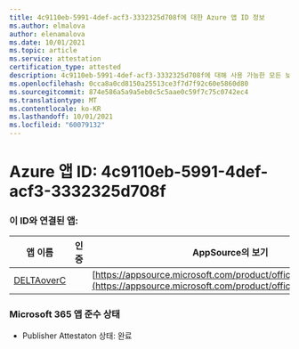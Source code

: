```yaml
---
title: 4c9110eb-5991-4def-acf3-3332325d708f에 대한 Azure 앱 ID 정보
ms.author: elmalova
author: elenamalova
ms.date: 10/01/2021
ms.topic: article
ms.service: attestation
certification_type: attested
description: 4c9110eb-5991-4def-acf3-3332325d708f에 대해 사용 가능한 모든 보안 및 규정 준수 정보입니다.
ms.openlocfilehash: 0cca8a0cd8150a25513ce3f7d7f92c60e5860d80
ms.sourcegitcommit: 874e586a5a9a5eb0c5c5aae0c59f7c75c0742ec4
ms.translationtype: MT
ms.contentlocale: ko-KR
ms.lasthandoff: 10/01/2021
ms.locfileid: "60079132"
---
```

# <a name="azure-app-id-4c9110eb-5991-4def-acf3-3332325d708f"></a>Azure 앱 ID: 4c9110eb-5991-4def-acf3-3332325d708f


### <a name="apps-associated-with-this-id"></a>이 ID와 연결된 앱:
| **앱 이름** | **인증** | **AppSource의 보기** |
|--------------|---------------|-----------------------|
| [DELTAoverC](https://docs.microsoft.com/microsoft-365-app-certification/forward/WA200003286) |  | [https://appsource.microsoft.com/product/office/WA200003286](https://appsource.microsoft.com/product/office/WA200003286) |

### <a name="microsoft-365-app-compliance-status"></a>Microsoft 365 앱 준수 상태
- Publisher Attestaton 상태: 완료
